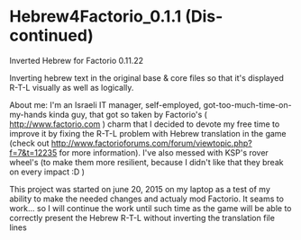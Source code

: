 # Hebrew4Factorio_0.1.1 (Dis-continued)
Inverted Hebrew for Factorio 0.11.22

Inverting hebrew text in the original base & core files so that it's displayed R-T-L visually as well as logically.

About me: I'm an Israeli IT manager, self-employed, got-too-much-time-on-my-hands kinda guy, that got so taken by Factorio's ( http://www.factorio.com ) charm that I decided to devote my free time to improve it by fixing the R-T-L problem with Hebrew translation in the game (check out http://www.factorioforums.com/forum/viewtopic.php?f=7&t=12235 for more information). I've also messed with KSP's rover wheel's (to make them more resilient, because I didn't like that they break on every impact :D )

This project was started on june 20, 2015 on my laptop as a test of my ability to make the needed changes and actualy mod Factorio. It seams to work... so I will continue the work until such time as the game will be able to correctly present the Hebrew R-T-L without inverting the translation file lines
